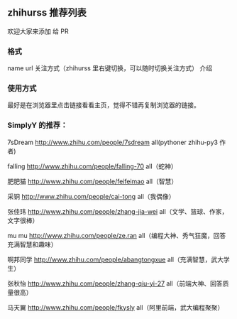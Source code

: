 ## zhihurss 推荐列表

欢迎大家来添加 给 PR

### 格式
name  url  关注方式（zhihurss 里右键切换，可以随时切换关注方式） 介绍

### 使用方式
最好是在浏览器里点击链接看看主页，觉得不错再复制浏览器的链接。

### SimplyY 的推荐：

7sDream http://www.zhihu.com/people/7sdream all(pythoner zhihu-py3 作者)

falling http://www.zhihu.com/people/falling-70 all（蛇神）

肥肥猫 http://www.zhihu.com/people/feifeimao all（智慧）

采铜 http://www.zhihu.com/people/cai-tong all（我偶像）

张佳玮 http://www.zhihu.com/people/zhang-jia-wei all（文学、篮球、作家，文字很棒）

mu mu http://www.zhihu.com/people/ze.ran all（编程大神、秀气狂魔，回答充满智慧和趣味）

啊邦同学 http://www.zhihu.com/people/abangtongxue all（充满智慧，武大学生）

张秋怡 http://www.zhihu.com/people/zhang-qiu-yi-27 all（前端大神、回答质量很高）

马天翼 http://www.zhihu.com/people/fkysly all（阿里前端，武大编程聚聚）
